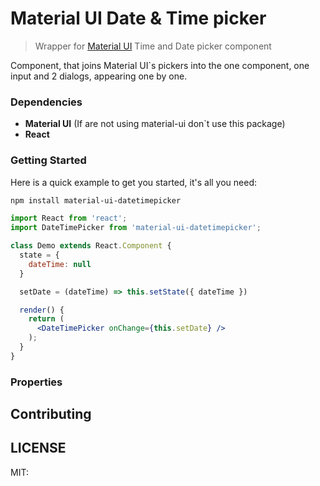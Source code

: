 # Material UI Date & Time picker

> Wrapper for [Material UI](http://material-ui.com) Time and Date picker component

Component, that joins Material UI`s pickers into the one component, one input and 2 dialogs, appearing one by one. 

### Dependencies

* **Material UI** (If are not using material-ui don`t use this package)
* **React** 

### Getting Started
Here is a quick example to get you started, it's all you need:

```sh
npm install material-ui-datetimepicker
``` 

```jsx
import React from 'react';
import DateTimePicker from 'material-ui-datetimepicker';

class Demo extends React.Component {
  state = {
    dateTime: null
  }

  setDate = (dateTime) => this.setState({ dateTime })

  render() {
    return (
      <DateTimePicker onChange={this.setDate} />
    );
  }
}
```


### Properties


## Contributing

## LICENSE

MIT: 
